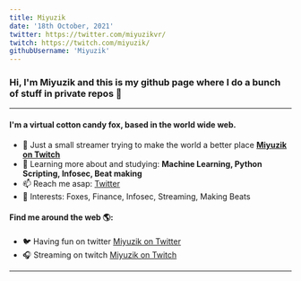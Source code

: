 ```yaml
---
title: Miyuzik
date: '18th October, 2021'
twitter: https://twitter.com/miyuzikvr/
twitch: https://twitch.com/miyuzik/
githubUsername: 'Miyuzik'
---
```


### Hi, I'm Miyuzik and this is my github page where I do a bunch of stuff in private repos 👋
---

#### I'm a virtual cotton candy fox, based in the world wide web.

- 🏢 Just a small streamer trying to make the world a better place **<a href="https://twitch.com/miyuzik/">Miyuzik on Twitch</a>**
- 🌱 Learning more about and studying: **Machine Learning, Python Scripting, Infosec, Beat making**
- 📫 Reach me asap: <a href="https://twitter.com/miyuzikvr/">Twitter</a> 
- 💜 Interests: Foxes, Finance, Infosec, Streaming, Making Beats

#### Find me around the web 🌎:
- 🐦 Having fun on twitter <a href="https://twitter.com/miyuzikvr/">Miyuzik on Twitter</a>
- 🎧 Streaming on twitch <a href="https://twitch.com/miyuzik/">Miyuzik on Twitch</a>

---


